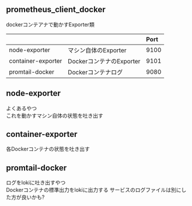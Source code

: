 ## prometheus_client_docker

dockerコンテアナで動かすExporter類

| | | Port |
|:--|:--|:--|
| node-exporter | マシン自体のExporter | 9100 |
| container-exporter | DockerコンテナのExporter | 9101 |
| promtail-docker | Dockerコンテナログ | 9080 |

## node-exporter

よくあるやつ  
これを動かすマシン自体の状態を吐き出す

## container-exporter

各Dockerコンテナの状態を吐き出す

## promtail-docker

ログをlokiに吐き出すやつ  
Dockerコンテナの標準出力をlokiに出力する
サービスのログファイルは別にした方が良いかも?
